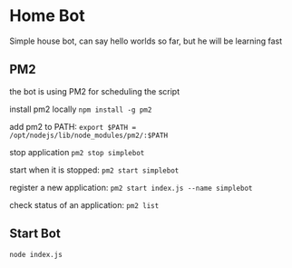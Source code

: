# Home Bot

Simple house bot, can say hello worlds so far, but he will be learning fast




## PM2

the bot is using PM2 for scheduling the script

install pm2 locally `npm install -g pm2`

add pm2 to PATH: `export $PATH = /opt/nodejs/lib/node_modules/pm2/:$PATH`

stop application `pm2 stop simplebot`

start when it is stopped:  `pm2 start simplebot`

register a new application: `pm2 start index.js --name simplebot`

check status of an application: `pm2 list`

## Start Bot

`node index.js`




